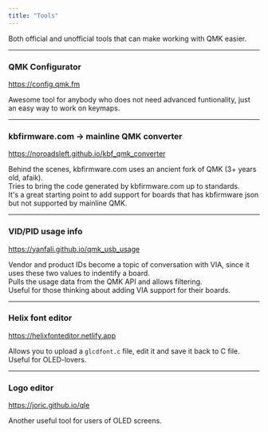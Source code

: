 ```yaml
---
title: "Tools"
---
```


Both official and unofficial tools that can make working with QMK easier.

---

### QMK Configurator

https://config.qmk.fm

Awesome tool for anybody who does not need advanced funtionality, just an easy way to work on keymaps.

---

### kbfirmware.com -> mainline QMK converter

https://noroadsleft.github.io/kbf_qmk_converter

Behind the scenes, kbfirmware.com uses an ancient fork of QMK (3+ years old, afaik).  
Tries to bring the code generated by kbfirmware.com up to standards.  
It's a great starting point to add support for boards that has kbfirmware json but not supported by mainline QMK.

---

### VID/PID usage info

https://yanfali.github.io/qmk_usb_usage

Vendor and product IDs become a topic of conversation with VIA, since it uses these two values to indentify a board.  
Pulls the usage data from the QMK API and allows filtering.  
Useful for those thinking about adding VIA support for their boards.

---

### Helix font editor

https://helixfonteditor.netlify.app

Allows you to upload a `glcdfont.c` file, edit it and save it back to C file. Useful for OLED-lovers.

---

### Logo editor

https://joric.github.io/qle

Another useful tool for users of OLED screens.
